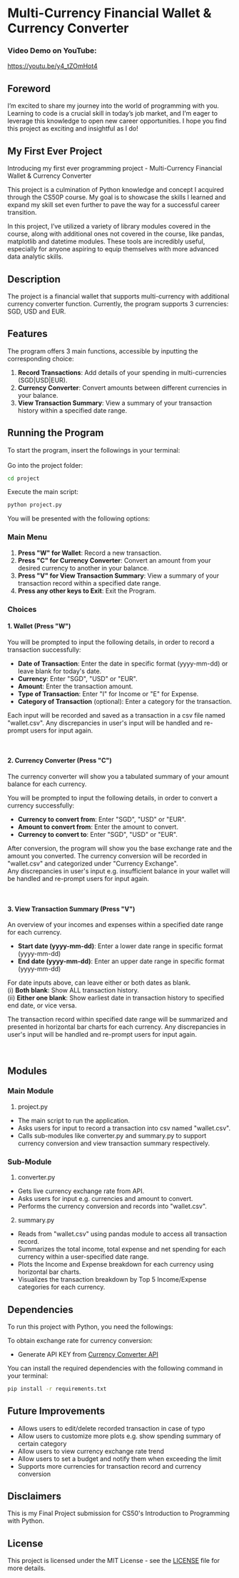 # Multi-Currency Financial Wallet & Currency Converter

### Video Demo on YouTube:
https://youtu.be/y4_tZOmHot4

## Foreword
I’m excited to share my journey into the world of programming with you. Learning to code is a crucial skill in today’s job market, and I’m eager to leverage this knowledge to open new career opportunities. I hope you find this project as exciting and insightful as I do!

## My First Ever Project
Introducing my first ever programming project - Multi-Currency Financial Wallet & Currency Converter

This project is a culmination of Python knowledge and concept I acquired through the CS50P course. My goal is to showcase the skills I learned and expand my skill set even further to pave the way for a successful career transition.

In this project, I’ve utilized a variety of library modules covered in the course, along with additional ones not covered in the course, like pandas, matplotlib and datetime modules. These tools are incredibly useful, especially for anyone aspiring to equip themselves with more advanced data analytic skills.


## Description
The project is a financial wallet that supports multi-currency with additional currency converter function. Currently, the program supports 3 currencies: SGD, USD and EUR.


## Features
The program offers 3 main functions, accessible by inputting the corresponding choice:

1. **Record Transactions**: Add details of your spending in multi-currencies (SGD|USD|EUR).
2. **Currency Converter**: Convert amounts between different currencies in your balance.
3. **View Transaction Summary**: View a summary of your transaction history within a specified date range.


## Running the Program
To start the program, insert the followings in your terminal: <br> <br>
Go into the project folder:
~~~bash
cd project
~~~

Execute the main script:
~~~bash
python project.py
~~~


You will be presented with the following options:<br>
### Main Menu

1. **Press "W" for Wallet**: Record a new transaction.
2. **Press "C" for Currency Converter**: Convert an amount from your desired currency to another in your balance.
3. **Press "V" for View Transaction Summary**: View a summary of your transaction record within a specified date range.
4. **Press any other keys to Exit**: Exit the Program.

### Choices

#### **1. Wallet (Press "W")**
You will be prompted to input the following details, in order to record a transaction successfully:

- **Date of Transaction**: Enter the date in specific format (yyyy-mm-dd) or leave blank for today's date.
- **Currency**: Enter "SGD", "USD" or "EUR".
- **Amount**: Enter the transaction amount.
- **Type of Transaction**: Enter "I" for Income or "E" for Expense.
- **Category of Transaction** (optional): Enter a category for the transaction.

Each input will be recorded and saved as a transaction in a csv file named "wallet.csv". Any discrepancies in user's input will be handled and re-prompt users for input again.

<br>

#### **2. Currency Converter (Press "C")**
The currency converter will show you a tabulated summary of your amount balance for each currency.

You will be prompted to input the following details, in order to convert a currency successfully:

- **Currency to convert from**: Enter "SGD", "USD" or "EUR".
- **Amount to convert from**: Enter the amount to convert.
- **Currency to convert to**: Enter "SGD", "USD" or "EUR".

After conversion, the program will show you the base exchange rate and the amount you converted.
The currency conversion will be recorded in "wallet.csv" and categorized under "Currency Exchange".<br>
Any discrepancies in user's input e.g. insufficient balance in your wallet will be handled and re-prompt users for input again.

<br>

#### **3. View Transaction Summary (Press "V")**
An overview of your incomes and expenses within a specified date range for each currency.

- **Start date (yyyy-mm-dd)**: Enter a lower date range in specific format (yyyy-mm-dd)
- **End date (yyyy-mm-dd)**: Enter an upper date range in specific format (yyyy-mm-dd)

For date inputs above, can leave either or both dates as blank.<br>
(i) **Both blank**: Show ALL transaction history.<br>
(ii) **Either one blank**: Show earliest date in transaction history to specified end date, or vice versa.

The transaction record within specified date range will be summarized and presented in horizontal bar charts for each currency. Any discrepancies in user's input will be handled and re-prompt users for input again.

<br>

## Modules
### Main Module
1. project.py
- The main script to run the application.
- Asks users for input to record a transaction into csv named "wallet.csv".
- Calls sub-modules like converter.py and summary.py to support currency conversion and view transaction summary respectively.

### Sub-Module
1. converter.py
- Gets live currency exchange rate from API.
- Asks users for input e.g. currencies and amount to convert.
- Performs the currency conversion and records into "wallet.csv".

2. summary.py
- Reads from "wallet.csv" using pandas module to access all transaction record.
- Summarizes the total income, total expense and net spending for each currency within a user-specified date range.
- Plots the Income and Expense breakdown for each currency using horizontal bar charts.
- Visualizes the transaction breakdown by Top 5 Income/Expense categories for each currency.


## Dependencies
To run this project with Python, you need the followings:

To obtain exchange rate for currency conversion:
- Generate API KEY from [Currency Converter API](https://free.currencyconverterapi.com/)


You can install the required dependencies with the following command in your terminal:

~~~bash
pip install -r requirements.txt
~~~


## Future Improvements
- Allows users to edit/delete recorded transaction in case of typo
- Allow users to customize more plots e.g. show spending summary of certain category
- Allow users to view currency exchange rate trend
- Allow users to set a budget and notify them when exceeding the limit
- Supports more currencies for transaction record and currency conversion

## Disclaimers
This is my Final Project submission for CS50's Introduction to Programming with Python.

## License
This project is licensed under the MIT License - see the [LICENSE](LICENSE) file for more details.
